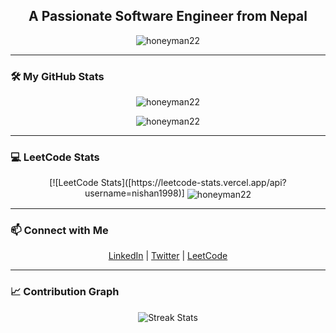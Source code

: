 <h2 align="center">A Passionate Software Engineer from Nepal</h2>

<p align="center">
  <img src="https://komarev.com/ghpvc/?username=honeyman22&label=Profile%20views&color=0e75b6&style=flat" alt="honeyman22" />
</p>

---

### 🛠️ My GitHub Stats

<p align="center">
  <img align="center" src="https://github-readme-stats.vercel.app/api/top-langs?username=honeyman22&show_icons=true&locale=en&layout=compact" alt="honeyman22" />
</p>

<p align="center">
  <img align="center" src="https://github-readme-stats.vercel.app/api?username=honeyman22&show_icons=true&theme=radical" alt="honeyman22" />
</p>

---


### 💻 LeetCode Stats

<p align="center">
[![LeetCode Stats]([https://leetcode-stats.vercel.app/api?username=nishan1998)]
  <img align="center" src="https://leetcode-stats.vercel.app/api?username=nishan1998&show_icons=true&theme=radical" alt="honeyman22" />
</p>


---

### 📫 Connect with Me

<p align="center">
  <a href="https://linkedin.com/in/your-linkedin" target="_blank">LinkedIn</a> |
  <a href="https://twitter.com/your-twitter" target="_blank">Twitter</a> |
  <a href="https://leetcode.com/nishan1998" target="_blank">LeetCode</a>
</p>

---

### 📈 Contribution Graph

<!-- Optional: Your LeetHub submissions will automatically reflect here -->
<p align="center">
  <img src="https://github-readme-streak-stats.herokuapp.com/?user=honeyman22&theme=dark&hide_border=true" alt="Streak Stats">
</p>

